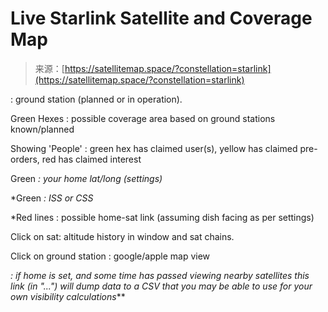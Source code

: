 <!--yml
category: 未分类
date: 2024-05-29 12:39:58
-->

# Live Starlink Satellite and Coverage Map

> 来源：[https://satellitemap.space/?constellation=starlink](https://satellitemap.space/?constellation=starlink)

: ground station (planned or in operation).

Green Hexes : possible coverage area based on ground stations known/planned

Showing 'People' : green hex has claimed user(s), yellow has claimed pre-orders, red has claimed interest

Green *: your home lat/long (settings)*

 *Green *: ISS or CSS*

 *Red lines : possible home-sat link (assuming dish facing as per settings)

Click on sat: altitude history in window and sat chains.

Click on ground station : google/apple map view

*: if home is set, and some time has passed viewing nearby satellites this link (in "...") will dump data to a CSV that you may be able to use for your own visibility calculations***